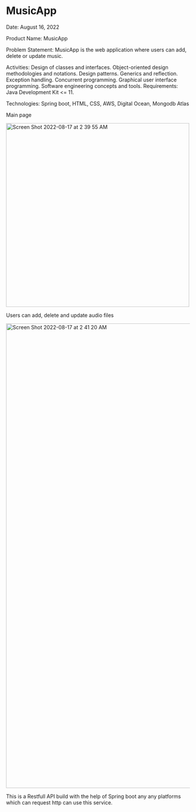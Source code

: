 # MusicApp
Date: August 16, 2022

Product Name: MusicApp

Problem Statement: MusicApp is the web application where users can add, delete or update music.

Activities: Design of classes and interfaces. Object-oriented design methodologies and notations. Design patterns. 
Generics and reflection. Exception handling. Concurrent programming. Graphical user interface programming. Software engineering
concepts and tools. Requirements: Java Development Kit <= 11.

Technologies: Spring boot, HTML, CSS, AWS, Digital Ocean, Mongodb Atlas

Main page

<img width="502" alt="Screen Shot 2022-08-17 at 2 39 55 AM" src="https://user-images.githubusercontent.com/64993553/185091720-7b33c043-9653-4903-865b-aaa1f97f7a75.png">

Users can add, delete and update audio files

<img width="1269" alt="Screen Shot 2022-08-17 at 2 41 20 AM" src="https://user-images.githubusercontent.com/64993553/185091906-1d2a20e7-94b5-423e-a845-9ce15cc87c1b.png">

This is a Restfull API build with the help of Spring boot any any platforms which can request http can use this service.
